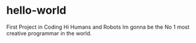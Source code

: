# hello-world
First Project in Coding
Hi Humans and Robots
Im gonna be the No 1 most creative programmar in the world.
